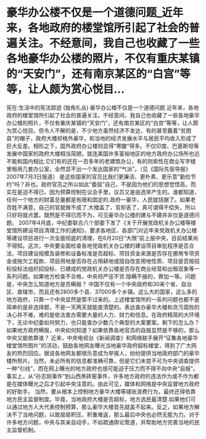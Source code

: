 # 豪华办公楼不仅是一个道德问题_近年来，各地政府的楼堂馆所引起了社会的普遍关注。不经意间，我自己也收藏了一些各地豪华办公楼的照片，不仅有重庆某镇的“天安门”，还有南京某区的“白宫”等等，让人颇为赏心悦目...

宪在:生活中的宪法踪迹 (独角扎丛)
豪华办公楼不仅是一个道德问题
近年来，各地政府的楼堂馆所引起了社会的普遍关注。不经意间，我自己也收藏了一些各地豪华办公楼的照片，不仅有重庆某镇的“天安门”，还有南京某区的“白宫”等等，让人颇为赏心悦目。但令人不解的是，不少地方虽然经济不发达，有的甚至戴着“贫困县”的帽子，政府大楼却格外豪华，和当地的经济发展水平与居民平均收入形成了巨大反差。相形之下，国外政府办公楼则显得“寒酸”得多。不仅印度、巴基斯坦等发展中国家的政府大楼相当简陋，就连美国许多富裕地区的地方政府办公场所也远不能和国内相比.它们有的还在一百多年的老建筑办公，有的则索性在商业写字楼里租用几套办公室，全然显不出一个发达国家的“气派”。（见《国际先驱导报》2007年7月3日报道）
是这些国家的官员比我们更廉洁、更朴素、更乐意“勤俭节约”吗？非也。政府官员之所以如此“委屈”自己，不是因为他们的思想觉悟高，而实在是迫不得已，因为预算控制在议会手里，议员又是由选举产生的。谁都知道，任何一个地方的财富总量都是有限和固定的.政府一豪华，人民就拮据了。如果老百姓不满意，自己的官就做不成了.大楼盖了，官却丢了，真可谓得不偿失，所以只好将就点罢。既然是不得已而不为，可见豪华办公楼的建与不建并非仅是道德问题。
2007年4月底，中纪委联合八个部委下发了《关于开展党政机关办公楼等楼堂馆所建设项目清理工作的通知》，要求各地区、各部门对近年来党政机关办公楼等建设项目进行一次全面彻底的清理，在6月20日“大限”前上报中央，目前结果尚不得知。这次，中央要全面检查各地党政机关办公楼的建设项目审批程序是否合法、项目建设规模及装修和设备标准是否超标、项目资金来源是否存在挪用专项资金或拖欠工程款、项目用地是否存在占用耕地或擅自改变用地性质、项目是否按招标投标法组织招投标、已建成的党政机关办公楼是否存在商业经营和出租现象等一系列问题。如果地方检查不合格，中央将严惩不贷.隐瞒不报的，罪加一等。问题是，中央怎么知道地方是否瞒报？
中国不仅有一个中央政府和30来个省、自治区、直辖市，而且还有2800多个县、37000多个乡镇。这么大的国家，这么多的地方政府，只靠一个中央显然是管不过来的。上述楼堂馆所的一系列问题也都不是简单的是非选择题，不是一天两天就能查清楚的。表达查办豪华大楼和贪污腐败的决心并不难，难的是依法查办需要大量的人力、财力和信息。在政府精简的大环境下，无论中纪委如何努力，也只能查办少数几个典型的大案要案。剩下的怎么办？如果地方政府瞒报，中央如何知道？如果依靠各地官员的自报显然是不够的，那么中央又能依靠谁？
近来，中央电视台《新闻调查》和网络联手展开“征集各地豪华楼堂馆所图片”的活动，鼓励各地网友曝光当地豪华政府超标楼堂，得到了广大网友的热烈回应。据说各地网友都很乐意成为举报人，纷纷提供当地政府部门的豪华楼所照片。当然，未必所有的信息都准确可靠，但是它们未尝不可为中央调查提供一种“引线”，而在网上曝光的地方政府也很可能迫于压力而不得不向中央“自报”。事实上，从“孙志刚事件”到山西黑砖窑事件，许多地方政府的违法作为或不作为都是在媒体曝光之后才引起中央注意的。由此可见，媒体和网络是中央监督地方政府的好助手。
当然，要从根本上控制地方豪华大楼等铺张浪费行为，最终还得依靠地方民主监督制度。毕竟，当地政府大楼是否超标，地方选民最清楚.如果他们可以通过地方人大代表控制预算，那么豪华大楼首先就盖不起来。反之，如果地方解决不了当地问题，以致层层积压、积重难返，那么最后中央也必然无能为力。对于许多地方问题，中央与其亲自动手，不如疏通舆论管道，并帮助地方完善当地的民主监督机制。